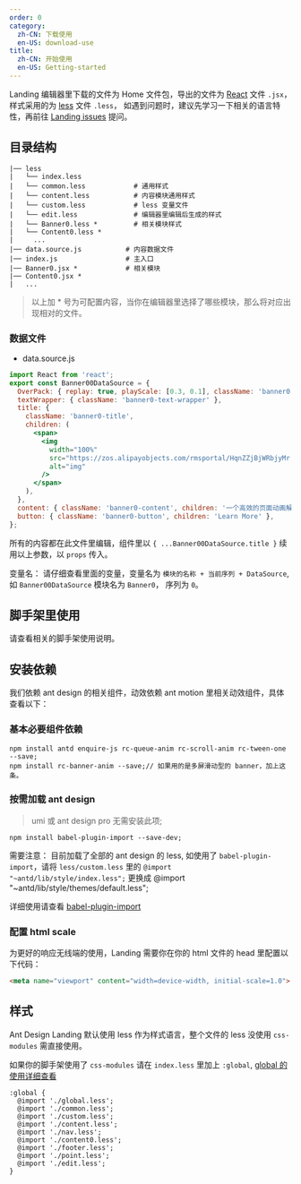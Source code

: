 ```yaml
---
order: 0
category:
  zh-CN: 下载使用
  en-US: download-use
title: 
  zh-CN: 开始使用
  en-US: Getting-started
---
```


Landing 编辑器里下载的文件为 Home 文件包，导出的文件为 [React](https://reactjs.org/) 文件 `.jsx`， 样式采用的为 [less](http://lesscss.org/) 文件 `.less`， 如遇到问题时，建议先学习一下相关的语言特性，再前往 [Landing issues](https://github.com/ant-design/landing/issues) 提问。

## 目录结构

```
|── less
|   └── index.less              
|   └── common.less            # 通用样式
|   └── content.less           # 内容模块通用样式
|   └── custom.less            # less 变量文件
|   └── edit.less              # 编辑器里编辑后生成的样式
|   └── Banner0.less *         # 相关模块样式
|   └── Content0.less *
|     ...
|── data.source.js           # 内容数据文件
|── index.js                 # 主入口
|── Banner0.jsx *            # 相关模块
|── Content0.jsx *
|   ...
```

> 以上加 * 号为可配置内容，当你在编辑器里选择了哪些模块，那么将对应出现相对的文件。

### 数据文件

- data.source.js
```jsx
import React from 'react';
export const Banner00DataSource = {
  OverPack: { replay: true, playScale: [0.3, 0.1], className: 'banner0' },
  textWrapper: { className: 'banner0-text-wrapper' },
  title: {
    className: 'banner0-title',
    children: (
      <span>
        <img
          width="100%"
          src="https://zos.alipayobjects.com/rmsportal/HqnZZjBjWRbjyMr.png"
          alt="img"
        />
      </span>
    ),
  },
  content: { className: 'banner0-content', children: '一个高效的页面动画解决方案' },
  button: { className: 'banner0-button', children: 'Learn More' },
};
```

所有的内容都在此文件里编辑，组件里以 `{ ...Banner00DataSource.title }` 续用以上参数，以 `props` 传入。

变量名： 请仔细查看里面的变量，变量名为 `模块的名称 + 当前序列 + DataSource`, 如 `Banner00DataSource` 模块名为 `Banner0`， 序列为 `0`。

## 脚手架里使用

请查看相关的脚手架使用说明。

## 安装依赖

我们依赖 ant design 的相关组件，动效依赖 ant motion 里相关动效组件，具体查看以下：

### 基本必要组件依赖

```
npm install antd enquire-js rc-queue-anim rc-scroll-anim rc-tween-one --save;
npm install rc-banner-anim --save;// 如果用的是多屏滑动型的 banner，加上这条。
```

### 按需加载 ant design

> umi 或 ant design pro 无需安装此项;

```
npm install babel-plugin-import --save-dev;
```

需要注意： 目前加载了全部的 ant design 的 less, 如使用了 `babel-plugin-import`，请将 `less/custom.less` 里的 `@import "~antd/lib/style/index.less";` 更换成 @import "~antd/lib/style/themes/default.less";

详细使用请查看 [babel-plugin-import](https://github.com/ant-design/babel-plugin-import)

### 配置 html scale

为更好的响应无线端的使用，Landing 需要你在你的 html 文件的 head 里配置以下代码：
```html
<meta name="viewport" content="width=device-width, initial-scale=1.0">
```

## 样式

Ant Design Landing 默认使用 less 作为样式语言，整个文件的 less 没使用 `css-modules` 需直接使用。

如果你的脚手架使用了 `css-modules` 请在 `index.less` 里加上 `:global`, [global 的使用详细查看](https://github.com/css-modules/css-modules#usage-with-preprocessors)

```less
:global {
  @import './global.less';
  @import './common.less';
  @import './custom.less';
  @import './content.less';
  @import './nav.less';
  @import './content0.less';
  @import './footer.less';
  @import './point.less';
  @import './edit.less';
}
```
